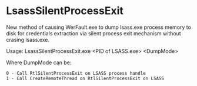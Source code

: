 # LsassSilentProcessExit
New method of causing WerFault.exe to dump lsass.exe process memory to disk for credentials extraction via silent process exit mechanism without crasing lsass.exe.

Usage:
LsassSilentProcessExit.exe \<PID of LSASS.exe\> \<DumpMode\>
  
Where DumpMode can be:

    0 - Call RtlSilentProcessExit on LSASS process handle
    1 - Call CreateRemoteThread on RtlSilentProcessExit on LSASS
